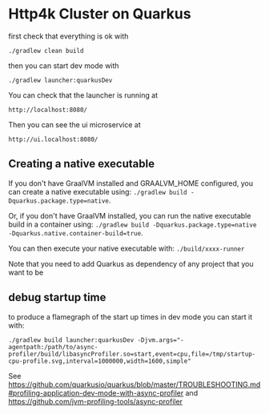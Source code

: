 # Http4k Cluster on Quarkus


first check that everything is ok with
```
./gradlew clean build
```

then you can start dev mode with

```
./gradlew launcher:quarkusDev
```

You can check that the launcher is running at

```
http://localhost:8080/
```

Then you can see the ui microservice at

```
http://ui.localhost:8080/
```

## Creating a native executable

If you don't have GraalVM installed and GRAALVM_HOME configured, you can create a native executable using: `./gradlew build -Dquarkus.package.type=native`.

Or, if you don't have GraalVM installed, you can run the native executable build in a container using: `./gradlew build -Dquarkus.package.type=native -Dquarkus.native.container-build=true`.

You can then execute your native executable with: `./build/xxxx-runner`

Note that you need to add Quarkus as dependency of any project that you want to be

## debug startup time

to produce a flamegraph of the start up times in dev mode you can start it with:
```
./gradlew build launcher:quarkusDev -Djvm.args="-agentpath:/path/to/async-profiler/build/libasyncProfiler.so=start,event=cpu,file=/tmp/startup-cpu-profile.svg,interval=1000000,width=1600,simple"
```

See
https://github.com/quarkusio/quarkus/blob/master/TROUBLESHOOTING.md#profiling-application-dev-mode-with-async-profiler
and
https://github.com/jvm-profiling-tools/async-profiler
